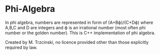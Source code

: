 # Phi-Algebra
In phi algebra, numbers are represented in form of (A+Bϕ)/(C+Dϕ) where A,B,C and D are integers and ϕ is an irrational number (most often phi number or the golden number). This is C++ implementation of phi algebra.

Created by M. Trzcinski, no licence provided other than those explicitly required by law.
